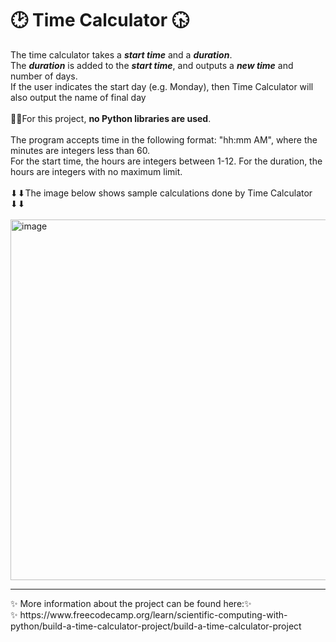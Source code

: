 # 🕑 Time Calculator 🕟

The time calculator takes a <strong>*start time*</strong> and a <strong>*duration*</strong>. <br>
The <strong>*duration*</strong> is added to the <strong>*start time*</strong>, and outputs a <strong>*new time*</strong> and number of days.<br>
If the user indicates the start day (e.g. Monday), then Time Calculator will also output the name of final day<br>
<br>
💪🏼For this project, <strong>no Python libraries are used</strong>.<br>
<br>
The program accepts time in the following format: "hh:mm AM", where the minutes are integers less than 60.<br>
For the start time, the hours are integers between 1-12. For the duration, the hours are integers with no maximum limit. <br><br>
⬇⬇The image below shows sample calculations done by Time Calculator ⬇⬇<br>
<br>
<img width="577" alt="image" src="https://github.com/user-attachments/assets/c1d3d531-1933-4f10-b6e9-c312d411c79f">

<hr>
✨ More information about the project can be found here:✨<br>
✨ https://www.freecodecamp.org/learn/scientific-computing-with-python/build-a-time-calculator-project/build-a-time-calculator-project
